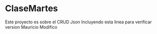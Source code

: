 # ClaseMartes
Este proyecto es sobre el CRUD Json
Incluyendo esta linea para verificar version
Mauricio Modifico
